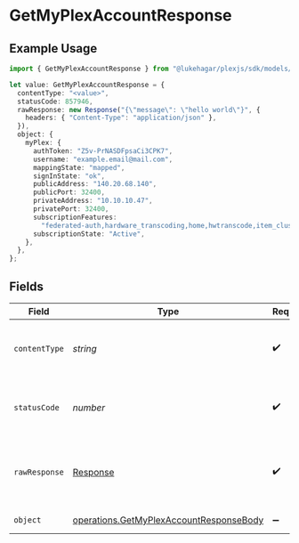 # GetMyPlexAccountResponse

## Example Usage

```typescript
import { GetMyPlexAccountResponse } from "@lukehagar/plexjs/sdk/models/operations";

let value: GetMyPlexAccountResponse = {
  contentType: "<value>",
  statusCode: 857946,
  rawResponse: new Response("{\"message\": \"hello world\"}", {
    headers: { "Content-Type": "application/json" },
  }),
  object: {
    myPlex: {
      authToken: "Z5v-PrNASDFpsaCi3CPK7",
      username: "example.email@mail.com",
      mappingState: "mapped",
      signInState: "ok",
      publicAddress: "140.20.68.140",
      publicPort: 32400,
      privateAddress: "10.10.10.47",
      privatePort: 32400,
      subscriptionFeatures:
        "federated-auth,hardware_transcoding,home,hwtranscode,item_clusters,kevin-bacon,livetv,loudness,lyrics,music-analysis,music_videos,pass,photo_autotags,photos-v5,photosV6-edit,photosV6-tv-albums,premium_music_metadata,radio,server-manager,session_bandwidth_restrictions,session_kick,shared-radio,sync,trailers,tuner-sharing,type-first,unsupportedtuners,webhooks",
      subscriptionState: "Active",
    },
  },
};
```

## Fields

| Field                                                                                                     | Type                                                                                                      | Required                                                                                                  | Description                                                                                               |
| --------------------------------------------------------------------------------------------------------- | --------------------------------------------------------------------------------------------------------- | --------------------------------------------------------------------------------------------------------- | --------------------------------------------------------------------------------------------------------- |
| `contentType`                                                                                             | *string*                                                                                                  | :heavy_check_mark:                                                                                        | HTTP response content type for this operation                                                             |
| `statusCode`                                                                                              | *number*                                                                                                  | :heavy_check_mark:                                                                                        | HTTP response status code for this operation                                                              |
| `rawResponse`                                                                                             | [Response](https://developer.mozilla.org/en-US/docs/Web/API/Response)                                     | :heavy_check_mark:                                                                                        | Raw HTTP response; suitable for custom response parsing                                                   |
| `object`                                                                                                  | [operations.GetMyPlexAccountResponseBody](../../../sdk/models/operations/getmyplexaccountresponsebody.md) | :heavy_minus_sign:                                                                                        | MyPlex Account                                                                                            |